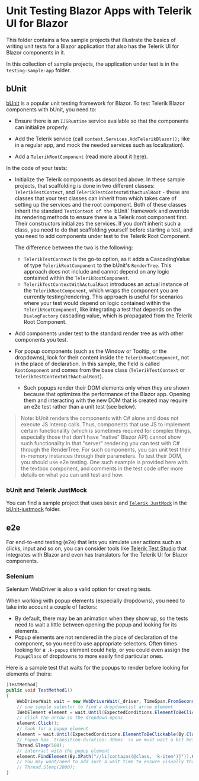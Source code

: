 # Unit Testing Blazor Apps with Telerik UI for Blazor



This folder contains a few sample projects that illustrate the basics of writing unit tests for a Blazor application that also has the Telerik UI for Blazor components in it.

In this collection of sample projects, the application under test is in the `testing-sample-app` folder.

## bUnit

<a href="https://bunit.egilhansen.com" target="_blank">bUnit</a> is a popular unit testing framework for Blazor. To test Telerik Blazor components with bUnit, you need to:

* Ensure there is an `IJSRuntime` service available so that the components can initialize properly.

* Add the Telerik service (call `context.Services.AddTelerikBlazor();` like in a regular app, and mock the needed services such as localization).

* Add a `TelerikRootComponent` (read more about it <a href="https://docs.telerik.com/blazor-ui/getting-started/what-you-need#project-configuration" target="_blank">here</a>).

In the code of your tests:

* Initialize the Telerik components as described above. In these sample projects, that scaffolding is done in two different classes: `TelerikTestContext`, and `TelerikTestContextWithActualRoot` - these are classes that your test classes can inherit from which takes care of setting up the services and the root component. Both of these classes inherit the standard `TestContext of the `bUnit` framework and override its rendering methods to ensure there is a Telerik root component first. Their constructors initializes the services. If you don't inherit such a class, you need  to do that scaffolding yourself before starting a test, and you need to add components under test to the Telerik Root Component.

    The difference between the two is the following:
    * `TelerikTestContext` is the go-to option, as it adds a CascadingValue of type `TelerikRootComponent` to the bUnit's `RenderTree`. This approach does not include and cannot depend on any logic contained within the `TelerikRootComponent`. 
    * `TelerikTestContextWithActualRoot` introduces an actual instance of the `TelerikRootComponent`, which wraps the component you are currently testing/rendering. This approach is useful for scenarios where your test would depend on logic contained within the `TelerikRootComponent`, like integrating a test that depends on the `DialogFactory` cascading value, which is propagated from the Telerik Root Component. 

* Add components under test to the standard render tree as with other components you test.

* For popup components (such as the Window or Tooltip, or the dropdowns), look for their content inside the `TelerikRootComponent`, not in the place of declaration. In this sample, the field is called `RootComponent` and comes from the base class (`TelerikTestContext` or `TelerikTestContextWithActualRoot`).

    * Such popups render their DOM elements only when they are shown because that optimizes the performance of the Blazor app. Opening them and interacting with the new DOM that is created may require an e2e test rather than a unit test (see below).

>Note: bUnit renders the components with C# alone and does not execute JS Interop calls. Thus, components that use JS to implement certain functionality (which is sometimes required for complex things, especially those that don't have "native" Blazor API) cannot show such functionality in that "server" rendering you can test with C# through the RenderTree. For such components, you can unit test their in-memory instances through their parameters. To test their DOM, you should use e2e testing. One such example is provided here with the textbox component, and comments in the test code offer more details on what you can unit test and how.

### bUnit and Telerik JustMock

You can find a sample project that uses `bUnit` and <a href="https://www.telerik.com/products/mocking.aspx" target="_blank">`Telerik JustMock`</a> in the [bUnit-justmock](bUnit-justmock) folder.


## e2e

For end-to-end testing (e2e) that lets you simulate user actions such as clicks, input and so on, you can consider tools like <a href="https://docs.telerik.com/blazor-ui/integrations/e2e-testing-with-test-studio">Telerik Test Studio</a> that integrates with Blazor and even has translators for the Telerik UI for Blazor components.

### Selenium

Selenium WebDriver is also a valid option for creating tests.

When working with popup elements (especially dropdowns), you need to take into account a couple of factors:

* By default, there may be an animation when they show up, so the tests need to wait a little between opening the popup and looking for its elements.
* Popup elements are not rendered in the place of declaration of the component, so you need to use appropriate selectors. Often times looking for a `.k-popup` element could help, or you could even assign the `PopupClass` of dropdowns to more easily find particular ones.

Here is a sample test that waits for the popups to render before looking for elements of theirs:

```cs
[TestMethod]
public void TestMethod1()
{
    WebDriverWait wait = new WebDriverWait(_driver, TimeSpan.FromSeconds(2));
    // one sample selector to find a dropdownlist arrow element
    IWebElement element = wait.Until(ExpectedConditions.ElementToBeClickable(By.CssSelector("#Id > span > span.k-select > span")));
    // click the arrow so the dropdown opens
    element.Click();
    // look for a popup element
    element = wait.Until(ExpectedConditions.ElementToBeClickable(By.ClassName("k-popup")));
    // Popup has `transition-duration: 300ms` so we must wait a bit before we can interact
    Thread.Sleep(500);
    // interract with the popup element
    element.FindElement(By.XPath("//li[contains(@class, 'k-item')]")).Click();
    // You may want/need to add such a wait time to ensure visually that the item is selected
    // Thread.Sleep(2000);
}
```
